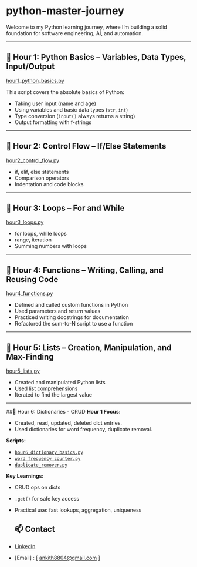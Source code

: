 # python-master-journey

Welcome to my Python learning journey, where I’m building a solid foundation for software engineering, AI, and automation.


---

## 🚩 Hour 1: Python Basics – Variables, Data Types, Input/Output

[hour1_python_basics.py](hour1_python_basics.py)

This script covers the absolute basics of Python:
- Taking user input (name and age)
- Using variables and basic data types (`str`, `int`)
- Type conversion (`input()` always returns a string)
- Output formatting with f-strings


---



## 🚩 Hour 2: Control Flow – If/Else Statements

[hour2_control_flow.py](hour2_control_flow.py)

- if, elif, else statements
- Comparison operators
- Indentation and code blocks


---

## 🚩 Hour 3: Loops – For and While

[hour3_loops.py](hour3_loops.py)

- for loops, while loops
- range, iteration
- Summing numbers with loops


---


## 🚩 Hour 4: Functions – Writing, Calling, and Reusing Code
[hour4_functions.py](hour4_functions.py)
- Defined and called custom functions in Python
- Used parameters and return values
- Practiced writing docstrings for documentation
- Refactored the sum-to-N script to use a function

---

## 🚩 Hour 5: Lists – Creation, Manipulation, and Max-Finding
[hour5_lists.py](hour5_lists.py)
- Created and manipulated Python lists
- Used list comprehensions
- Iterated to find the largest value

---
##🚩 Hour 6: Dictionaries - CRUD
**Hour 1 Focus:**
- Created, read, updated, deleted dict entries.
- Used dictionaries for word frequency, duplicate removal.

**Scripts:**
- [`hour6_dictionary_basics.py`](hour6_Dictionaries/hour6_dictionary_basics.py)
- [`word_frequency_counter.py`](hour6_Dictionaries/word_frequency_counter.py)
- [`duplicate_remover.py`](hour6_Dictionaries/duplicate_remover.py)

**Key Learnings:**
- CRUD ops on dicts
- `.get()` for safe key access
- Practical use: fast lookups, aggregation, uniqueness




  ## 📫 Contact

- [LinkedIn](https://linkedin.com/in/your-link)
- [Email] : [ ankith8804@gmail.com ]
